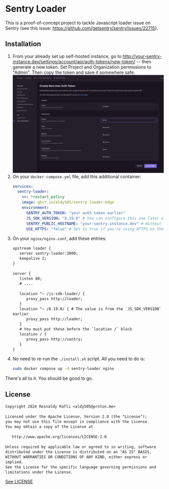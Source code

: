 # Sentry Loader

This is a proof-of-concept project to tackle Javascript loader issue on Sentry (see this issue: https://github.com/getsentry/sentry/issues/22715).

## Installation

1. From your already set up self-hosted instance, go to http://your-sentry-instance.dev/settings/account/api/auth-tokens/new-token/ -- then generate a new token. Set Project and Organization permissions to "Admin". Then copy the token and save it somewhere safe.
   ![img.png](.github/token-creation.png)
2. On your `docker-compose.yml` file, add this additional container:
   ```yaml
   services:
     sentry-loader:
       <<: *restart_policy
       image: ghcr.io/aldy505/sentry-loader:edge
       environment:
         SENTRY_AUTH_TOKEN: "your auth token earlier"
         JS_SDK_VERSION: "8.19.0" # You can configure this one later on
         SENTRY_PUBLIC_HOSTNAME: "your-sentry-instance.dev" # Without http:// or https:// prefix. But provide ports if you're not using 80/443.
         USE_HTTPS: "false" # Set to true if you're using HTTPS on the "SENTRY_PUBLIC_HOSTNAME" earlier
   ```
3. On your `nginx/nginx.conf`, add these entries:
   ```nginx
   upstream loader {
      server sentry-loader:3000;
      keepalive 2;
   }
   
   server {
      listen 80;
      # ....
   
      location ^~ /js-sdk-loader/ {
         proxy_pass http://loader;
      }
      location ^~ /8.19.0/ { # The value is from the `JS_SDK_VERSION` earlier
         proxy_pass http://loader;
      } 
      # You must put these before the `location /` block
      location / {
         proxy_pass http://sentry;
      }
   }
   ```
4. No need to re-run the `./install.sh` script. All you need to do is:
    ```bash
    sudo docker compose up -d sentry-loader nginx
    ```
   
There's all to it. You should be good to go.

## License

```
Copyright 2024 Reinaldy Rafli <aldy505@proton.me>

Licensed under the Apache License, Version 2.0 (the "License");
you may not use this file except in compliance with the License.
You may obtain a copy of the License at

   http://www.apache.org/licenses/LICENSE-2.0

Unless required by applicable law or agreed to in writing, software
distributed under the License is distributed on an "AS IS" BASIS,
WITHOUT WARRANTIES OR CONDITIONS OF ANY KIND, either express or implied.
See the License for the specific language governing permissions and
limitations under the License.
```

[See LICENSE](./LICENSE)